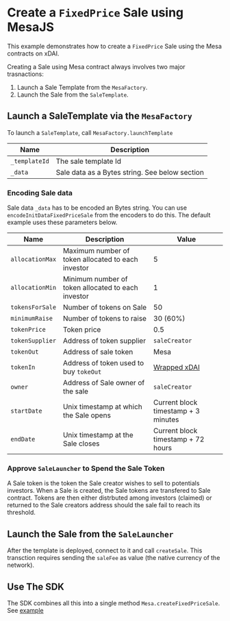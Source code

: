 # Create a `FixedPrice` Sale using MesaJS

This example demonstrates how to create a `FixedPrice` Sale using the Mesa contracts on xDAI.

Creating a Sale using Mesa contract always involves two major trasnactions:

1. Launch a Sale Template from the `MesaFactory`.
2. Launch the Sale from the `SaleTemplate`.

## Launch a SaleTemplate via the `MesaFactory`

To launch a `SaleTemplate`, call `MesaFactory.launchTemplate`

| Name          | Description                                    |
| ------------- | ---------------------------------------------- |
| `_templateId` | The sale template Id                           |
| `_data`       | Sale data as a Bytes string. See below section |

### Encoding Sale data

Sale data `_data` has to be encoded an Bytes string. You can use `encodeInitDataFixedPriceSale` from the encoders to do this. The default example uses these parameters below.

| Name            | Description                                        | Value                                                                                                               |
| --------------- | -------------------------------------------------- | ------------------------------------------------------------------------------------------------------------------- |
| `allocationMax` | Maximum number of token allocated to each investor | 5                                                                                                                   |
| `allocationMin` | Minimum number of token allocated to each investor | 1                                                                                                                   |
| `tokensForSale` | Number of tokens on Sale                           | 50                                                                                                                  |
| `minimumRaise`  | Number of tokens to raise                          | 30 (60%)                                                                                                            |
| `tokenPrice`    | Token price                                        | 0.5                                                                                                                 |
| `tokenSupplier` | Address of token supplier                          | `saleCreator`                                                                                                       |
| `tokenOut`      | Address of sale token                              | Mesa                                                                                                                |
| `tokenIn`       | Address of token used to buy `tokeOut`             | [Wrapped xDAI](https://blockscout.com/xdai/mainnet/address/0xe91D153E0b41518A2Ce8Dd3D7944Fa863463a97d/transactions) |
| `owner`         | Address of Sale owner of the sale                  | `saleCreator`                                                                                                       |
| `startDate`     | Unix timestamp at which the Sale opens             | Current block timestamp + 3 minutes                                                                                 |
| `endDate`       | Unix timestamp at the Sale closes                  | Current block timestamp + 72 hours                                                                                  |

### Approve `SaleLauncher` to Spend the Sale Token

A Sale token is the token the Sale creator wishes to sell to potentials investors. When a Sale is created, the Sale tokens are transfered to Sale contract. Tokens are then either distrbuted among investors (claimed) or returned to the Sale creators address should the sale fail to reach its threshold.

## Launch the Sale from the `SaleLauncher`

After the template is deployed, connect to it and call `createSale`. This transction requires sending the `saleFee` as value (the native currency of the network).

## Use The SDK

The SDK combines all this into a single method `Mesa.createFixedPriceSale`. See [example](./create-fixed-price-sale.ts)
